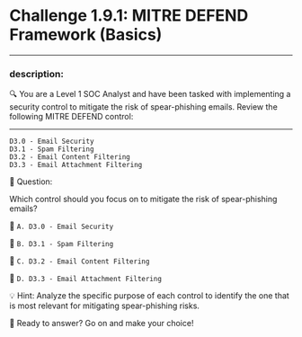 # **Challenge 1.9.1: MITRE DEFEND Framework (Basics)**

---

### **description:**

🔍 You are a Level 1 SOC Analyst and have been tasked with implementing a security control to mitigate the risk of spear-phishing emails. Review the following MITRE DEFEND control:

---
```plaintext
D3.0 - Email Security
D3.1 - Spam Filtering
D3.2 - Email Content Filtering
D3.3 - Email Attachment Filtering
```
🤔 Question:

Which control should you focus on to mitigate the risk of spear-phishing emails?

🔘 ```A. D3.0 - Email Security```

🔘 ```B. D3.1 - Spam Filtering```

🔘 ```C. D3.2 - Email Content Filtering```

🔘 ```D. D3.3 - Email Attachment Filtering```

💡 Hint: Analyze the specific purpose of each control to identify the one that is most relevant for mitigating spear-phishing risks.

🚀 Ready to answer? Go on and make your choice!